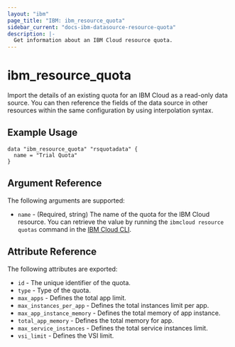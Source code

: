 ```yaml
---
layout: "ibm"
page_title: "IBM: ibm_resource_quota"
sidebar_current: "docs-ibm-datasource-resource-quota"
description: |-
  Get information about an IBM Cloud resource quota.
---
```


# ibm\_resource_quota

Import the details of an existing quota for an IBM Cloud as a read-only data source. You can then reference the fields of the data source in other resources within the same configuration by using interpolation syntax.

## Example Usage

```hcl
data "ibm_resource_quota" "rsquotadata" {
  name = "Trial Quota"
}
```

## Argument Reference

The following arguments are supported:

* `name` - (Required, string) The name of the quota for the IBM Cloud resource. You can retrieve the value by running the `ibmcloud resource quotas` command in the [IBM Cloud CLI](https://console.bluemix.net/docs/cli/reference/bluemix_cli/get_started.html#getting-started).

## Attribute Reference

The following attributes are exported:

* `id` - The unique identifier of the quota.
* `type` - Type of the quota.
* `max_apps` - Defines the total app limit.
* `max_instances_per_app` - Defines the total instances limit per app.
* `max_app_instance_memory` - Defines the total memory of app instance.
* `total_app_memory` - Defines the total memory for app.
* `max_service_instances` - Defines the total service instances limit.
* `vsi_limit` - Defines the VSI limit.